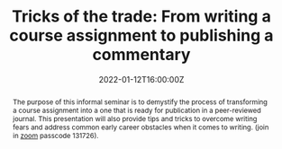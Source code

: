 ---
abstract: The purpose of this informal seminar is to demystify the process of transforming a course assignment into a one that is ready for publication in a peer-reviewed journal. This presentation will also provide tips and tricks to overcome writing fears and address common early career obstacles when it comes to writing. (join in [zoom](https://uvic.zoom.us/j/84471360852?pwd=UFRrNTh1dnluOTcxOVViWnRXdFdOQT09) passcode 131726).

authors:
- admin

date: "2022-01-12T16:00:00Z"
doi: ""
featured: true
image:
  focal_point: ""
  preview_only: false
#links:
#- name: Custom Link
#  url: http://example.org
#projects:
#- internal-project
#publication: In *International Society of Quality of Life Research Conference*
#publication_short: In *ISOQOL*
publication_types:
- "1"
#publishDate: "2022-10-11"
#slides: example
summary: This is an informal webinar from the [University of Victoria  PhD seminar series](https://uvic.zoom.us/j/84471360852?pwd=UFRrNTh1dnluOTcxOVViWnRXdFdOQT09) to demystify the process of transforming a course assignment into a one that is ready for publication in a peer-reviewed journal. This presentation will also provide tips and tricks to overcome writing fears and address common early career obstacles when it comes to writing. (join in [zoom](https://uvic.zoom.us/j/84471360852?pwd=UFRrNTh1dnluOTcxOVViWnRXdFdOQT09) passcode 131726).
#tags:
#- Source Themes
title: "Tricks of the trade: From writing a course assignment to publishing a commentary" 
#url_code: 'https://pubmed.ncbi.nlm.nih.gov/30688670/'
#url_dataset: '#'
#url_pdf: https://pubmed.ncbi.nlm.nih.gov/30688670/
#url_poster: 'https://isoqol27-isoqol.ipostersessions.com/default.aspx?s=92-DC-9D-CE-6D-FA#-6A-42-DB-DA-BC-29-5C-06-D3-7D'
#url_project: "https://www.slideshare.net/secret/a3VIyDDSiF8ETx"
#url_slides: "https://ln.sync.com/dl/d4883f2b0/ni7g#z34t-3483vth3-9kfqh6ca-66mpnjg4"
#url_source: '#'
#url_video: 'https://www.loom.com/share/62dcabd3715#24fc7a7c5147cc991ee2d'
---